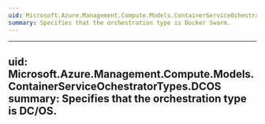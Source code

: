 ```yaml
---
uid: Microsoft.Azure.Management.Compute.Models.ContainerServiceOchestratorTypes.Swarm
summary: Specifies that the orchestration type is Docker Swarm.
---
```


---
uid: Microsoft.Azure.Management.Compute.Models.ContainerServiceOchestratorTypes.DCOS
summary: Specifies that the orchestration type is DC/OS.
---